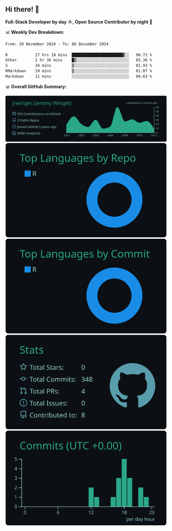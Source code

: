 ## Hi there! 👋

**Full-Stack Developer by day ☀️, Open Source Contributor by night 🌙**

📊 **Weekly Dev Breakdown:**
<!--START_SECTION:waka-->

```txt
From: 29 November 2024 - To: 06 December 2024

R            27 hrs 18 mins  ██████████████████████▓░░   90.71 %
Other        1 hr 36 mins    █▒░░░░░░░░░░░░░░░░░░░░░░░   05.36 %
S            34 mins         ▒░░░░░░░░░░░░░░░░░░░░░░░░   01.93 %
RMarkdown    19 mins         ▒░░░░░░░░░░░░░░░░░░░░░░░░   01.07 %
Markdown     11 mins         ░░░░░░░░░░░░░░░░░░░░░░░░░   00.63 %
```

<!--END_SECTION:waka-->

📊 **Overall GitHub Summary:**

[![](https://raw.githubusercontent.com/jrwinget/jrwinget/main/profile-summary-card-output/gotham/0-profile-details.svg)](https://github.com/vn7n24fzkq/github-profile-summary-cards)
[![](https://raw.githubusercontent.com/jrwinget/jrwinget/main/profile-summary-card-output/gotham/1-repos-per-language.svg)](https://github.com/vn7n24fzkq/github-profile-summary-cards) [![](https://raw.githubusercontent.com/jrwinget/jrwinget/main/profile-summary-card-output/gotham/2-most-commit-language.svg)](https://github.com/vn7n24fzkq/github-profile-summary-cards)
[![](https://raw.githubusercontent.com/jrwinget/jrwinget/main/profile-summary-card-output/gotham/3-stats.svg)](https://github.com/vn7n24fzkq/github-profile-summary-cards) [![](https://raw.githubusercontent.com/jrwinget/jrwinget/main/profile-summary-card-output/gotham/4-productive-time.svg)](https://github.com/vn7n24fzkq/github-profile-summary-cards)
